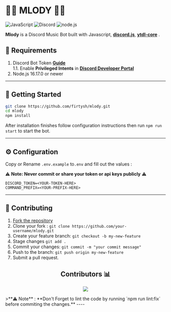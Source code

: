 

# 🎵🤖 **MLODY** 🤖🎵
![JavaScript](https://img.shields.io/badge/javascript-%23323330.svg?style=for-the-badge&logo=javascript&logoColor=%23F7DF1E)
![Discord](https://img.shields.io/badge/Discord-5865F2.svg?style=for-the-badge&logo=Discord&logoColor=white)
![node.js](https://img.shields.io/badge/Node.js-339933.svg?style=for-the-badge&logo=nodedotjs&logoColor=white)


**Mlody** is a Discord Music Bot built with Javascript, **[discord.js](https://discord.js.org/ "discord.js")**, **[ytdl-core](https://github.com/fent/node-ytdl-core "ytdl-core")** .

## 🔧 **Requirements**

1. Discord Bot Token **[Guide](https://discordjs.guide/preparations/setting-up-a-bot-application.html#creating-your-bot)**  
   1.1. Enable **Privileged Intents** in **[Discord Developer Portal](https://discord.com/developers/applications)**
2. Node.js 16.17.0 or newer
----

## 🚀 **Getting Started**

```sh
git clone https://github.com/firtysh/mlody.git
cd mlody
npm install
```
After installation finishes follow configuration instructions then run `npm run start` to start the bot.

----
## ⚙️ Configuration

Copy or Rename `.env.example` to`.env` and fill out the values :

⚠️ **Note: Never commit or share your token or api keys publicly** ⚠️
```
DISCORD_TOKEN=<YOUR-TOKEN-HERE>
COMMAND_PREFIX=<YOUR-PREFIX-HERE>
```
----
## 🤝 Contributing
1. [Fork the repository](https://github.com/firtysh/mlody/fork "Fork the repository")
2. Clone your fork : ` git clone https://github.com/your-username/mlody.git `
3. Create your feature branch: ` git checkout -b my-new-feature `
4. Stage changes `git add .`
5. Commit your changes: `git commit -m "your commit message"`
6. Push to the branch: `git push origin my-new-feature`
7. Submit a pull request.

<h2 align="center"><b>Contributors 📊 </b></h2>

<p align="center">
<a href="https://github.com/firtysh/mlody/graphs/contributors">
  <img src="https://contrib.rocks/image?repo=firtysh/mlody" />
</a>
</p>
>**⚠️ Note** : **Don't Forget to lint the code by running `npm run lint:fix`  before commiting the changes.**
----
